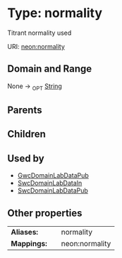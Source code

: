 
# Type: normality


Titrant normality used

URI: [neon:normality](https://data.neonscience.org/normality)


## Domain and Range

None ->  <sub>OPT</sub> [String](types/String.md)

## Parents


## Children


## Used by

 * [GwcDomainLabDataPub](GwcDomainLabDataPub.md)
 * [SwcDomainLabDataIn](SwcDomainLabDataIn.md)
 * [SwcDomainLabDataPub](SwcDomainLabDataPub.md)

## Other properties

|  |  |  |
| --- | --- | --- |
| **Aliases:** | | normality |
| **Mappings:** | | neon:normality |

